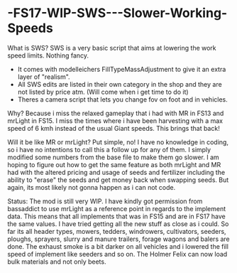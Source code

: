 # -FS17-WIP-SWS---Slower-Working-Speeds

What is SWS?
SWS is a very basic script that aims at lowering the work speed limits. Nothing fancy.
- It comes with modelleichers FillTypeMassAdjustment to give it an extra layer of "realism". 
- All SWS edits are listed in their own category in the shop and they are not listed by price atm. (Will come when i get time to do it)
- Theres a camera script that lets you change fov on foot and in vehicles.


Why?
Because i miss the relaxed gameplay that i had with MR in FS13 and mrLight in FS15. I miss the times where i have been harvesting with a max speed of 6 kmh instead of the usual Giant speeds. This brings that back!


Will it be like MR or mrLight?
Put simple, no! 
I have no knowledge in coding, so i have no intentions to call this a follow up for any of them. I simply modified some numbers from the base file to make them go slower.
I am hoping to figure out how to get the same feature as both mrLight and MR had with the altered pricing and usage of seeds and fertilizer including the ability to "erase" the seeds and get money back when swapping seeds. But again, its most likely not gonna happen as i can not code.


Status:
The mod is still very WIP. 
I have kindly got permission from bassaddict to use mrLight as a reference point in regards to the implement data. This means that all implements that was in FS15 and are in FS17 have the same values. I have tried getting all the new stuff as close as i could.
So far its all header types, mowers, tedders, windrowers, cultivators, seeders, ploughs, sprayers, slurry and manure trailers, forage wagons and balers are done. 
The exhaust smoke is a bit darker on all vehicles and i lowered the fill speed of implement like seeders and so on.
The Holmer Felix can now load bulk materials and not only beets.


